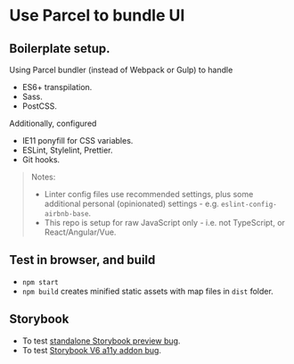 # Use Parcel to bundle UI

## Boilerplate setup.

Using Parcel bundler (instead of Webpack or Gulp) to handle

* ES6+ transpilation.
* Sass.
* PostCSS.

Additionally, configured

* IE11 ponyfill for CSS variables.
* ESLint, Stylelint, Prettier.
* Git hooks.

> Notes:
> * Linter config files use recommended settings, plus some additional personal (opinionated) settings - e.g. `eslint-config-airbnb-base`.
> * This repo is setup for raw JavaScript only - i.e. not TypeScript, or React/Angular/Vue.

## Test in browser, and build

* `npm start`
* `npm build` creates minified static assets with map files in `dist` folder.

## Storybook

* To test [standalone Storybook preview bug](https://github.com/storybookjs/storybook/issues/10081).
* To test [Storybook V6 a11y addon bug](https://github.com/storybookjs/storybook/issues/11929).
